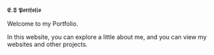 𝕰.𝕾 𝕻𝖔𝖗𝖙𝖋𝖔𝖑𝖎𝖔

Welcome to my Portfolio.

In this website, you can explore a little about me, and you can view my websites and other projects.
